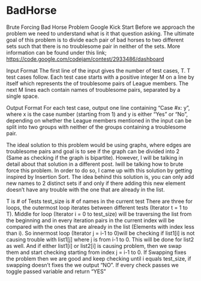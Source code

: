 # BadHorse
Brute Forcing Bad Horse Problem Google Kick Start
Before we approach the problem we need to understand what is it that question asking. The ultimate goal of this problem is to divide each pair of bad horses to two different sets such that there is no troublesome pair in neither of the sets. More information can be found under this link; https://code.google.com/codejam/contest/2933486/dashboard

Input Format
The first line of the input gives the number of test cases, T. T test cases follow. Each test case starts with a positive integer M on a line by itself which represents the of troublesome pairs of League members. The next M lines each contain names of troublesome pairs, separated by a single space.

Output Format
For each test case, output one line containing “Case #x: y”, where x is the case number (starting from 1) and y is either “Yes” or “No”, depending on whether the League members mentioned in the input can be split into two groups with neither of the groups containing a troublesome pair.

The ideal solution to this problem would be using graphs, where edges are troublesome pairs and goal is to see if the graph can be divided into 2 (Same as checking if the graph is bipartite). However, I will be talking in detail about that solution in a different post.
Iwill be talking how to brute force this problem. In order to do so, I came up with this solution by getting inspired by Insertion Sort. The idea behind this solution is, you can only add new names to 2 distinct sets if and only if there adding this new element doesn’t have any trouble with the one that are already in the list.

T is # of Tests
test_size is # of names in the current test
There are three for loops, the outermost loop iterates between different tests (Iterator t = 1 to T). Middle for loop (Iterator i = 0 to test_size) will be traversing the list from the beginning and in every iteration pairs in the current index will be compared with the ones that are already in the list (Elements with index less than i). So innermost loop (Iterator j = i-1 to 0)will be checking if list1[i] is not causing trouble with list1[j] where j is from i-1 to 0. This will be done for list2 as well. And if either list1[i] or list2[i] is causing problem, then we swap them and start checking starting from index j = i-1 to 0. If Swapping fixes the problem then we are good and keep checking until i equals test_size, if swapping doesn’t fixes the we output “NO”. If every check passes we toggle passed variable and return “YES”
